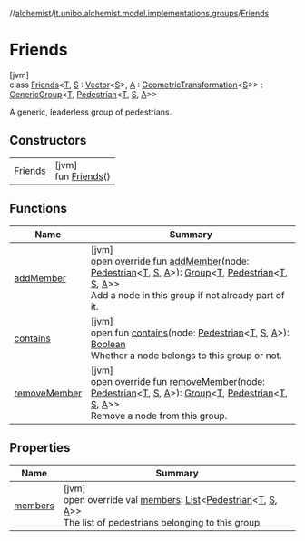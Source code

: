 //[alchemist](../../../index.md)/[it.unibo.alchemist.model.implementations.groups](../index.md)/[Friends](index.md)

# Friends

[jvm]\
class [Friends](index.md)<[T](index.md), [S](index.md) : [Vector](../../it.unibo.alchemist.model.interfaces.geometry/-vector/index.md)<[S](index.md)>, [A](index.md) : [GeometricTransformation](../../it.unibo.alchemist.model.interfaces.geometry/-geometric-transformation/index.md)<[S](index.md)>> : [GenericGroup](../-generic-group/index.md)<[T](index.md), [Pedestrian](../../it.unibo.alchemist.model.interfaces/-pedestrian/index.md)<[T](index.md), [S](index.md), [A](index.md)>> 

A generic, leaderless group of pedestrians.

## Constructors

| | |
|---|---|
| [Friends](-friends.md) | [jvm]<br>fun [Friends](-friends.md)() |

## Functions

| Name | Summary |
|---|---|
| [addMember](index.md#1984121863%2FFunctions%2F-267951372) | [jvm]<br>open override fun [addMember](index.md#1984121863%2FFunctions%2F-267951372)(node: [Pedestrian](../../it.unibo.alchemist.model.interfaces/-pedestrian/index.md)<[T](index.md), [S](index.md), [A](index.md)>): [Group](../../it.unibo.alchemist.model.interfaces/-group/index.md)<[T](index.md), [Pedestrian](../../it.unibo.alchemist.model.interfaces/-pedestrian/index.md)<[T](index.md), [S](index.md), [A](index.md)>><br>Add a node in this group if not already part of it. |
| [contains](../../it.unibo.alchemist.model.interfaces/-pedestrian-group/index.md#-1711138971%2FFunctions%2F-267951372) | [jvm]<br>open fun [contains](../../it.unibo.alchemist.model.interfaces/-pedestrian-group/index.md#-1711138971%2FFunctions%2F-267951372)(node: [Pedestrian](../../it.unibo.alchemist.model.interfaces/-pedestrian/index.md)<[T](index.md), [S](index.md), [A](index.md)>): [Boolean](https://kotlinlang.org/api/latest/jvm/stdlib/kotlin/-boolean/index.html)<br>Whether a node belongs to this group or not. |
| [removeMember](index.md#153288360%2FFunctions%2F-267951372) | [jvm]<br>open override fun [removeMember](index.md#153288360%2FFunctions%2F-267951372)(node: [Pedestrian](../../it.unibo.alchemist.model.interfaces/-pedestrian/index.md)<[T](index.md), [S](index.md), [A](index.md)>): [Group](../../it.unibo.alchemist.model.interfaces/-group/index.md)<[T](index.md), [Pedestrian](../../it.unibo.alchemist.model.interfaces/-pedestrian/index.md)<[T](index.md), [S](index.md), [A](index.md)>><br>Remove a node from this group. |

## Properties

| Name | Summary |
|---|---|
| [members](index.md#-317825225%2FProperties%2F-267951372) | [jvm]<br>open override val [members](index.md#-317825225%2FProperties%2F-267951372): [List](https://kotlinlang.org/api/latest/jvm/stdlib/kotlin.collections/-list/index.html)<[Pedestrian](../../it.unibo.alchemist.model.interfaces/-pedestrian/index.md)<[T](index.md), [S](index.md), [A](index.md)>><br>The list of pedestrians belonging to this group. |
